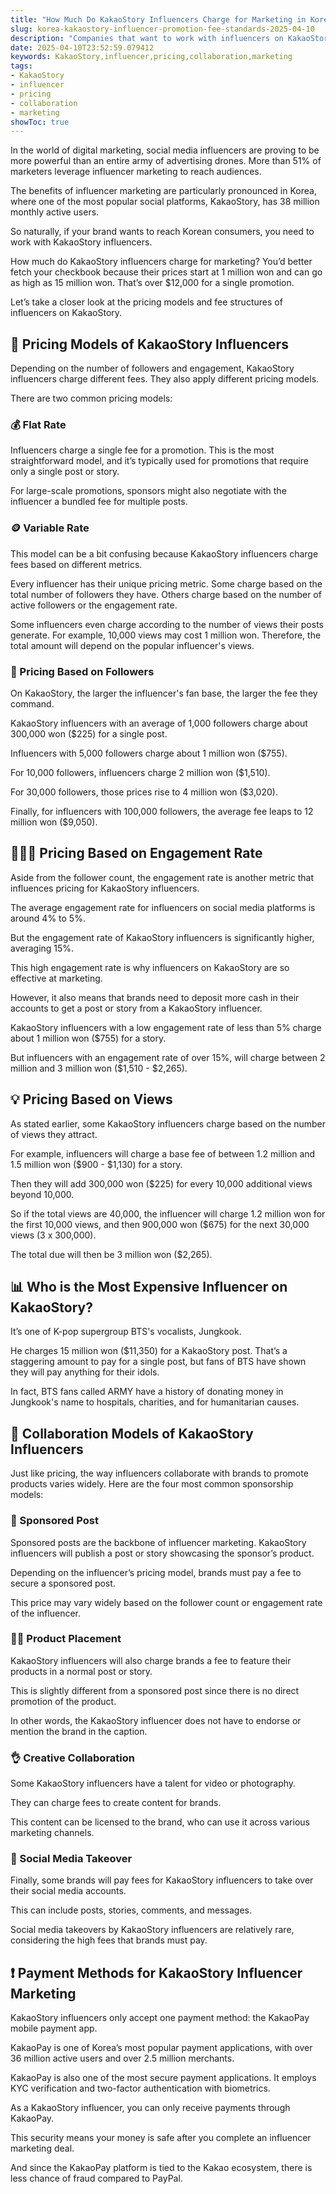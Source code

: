 ```yaml
---
title: "How Much Do KakaoStory Influencers Charge for Marketing in Korea?"
slug: korea-kakaostory-influencer-promotion-fee-standards-2025-04-10
description: "Companies that want to work with influencers on KakaoStory should be ready to write big checks. Here’s a look at the pricing models and fee structures."
date: 2025-04-10T23:52:59.079412
keywords: KakaoStory,influencer,pricing,collaboration,marketing
tags:
- KakaoStory
- influencer
- pricing
- collaboration
- marketing
showToc: true
---
```


In the world of digital marketing, social media influencers are proving to be more powerful than an entire army of advertising drones. More than 51% of marketers leverage influencer marketing to reach audiences.  

The benefits of influencer marketing are particularly pronounced in Korea, where one of the most popular social platforms, KakaoStory, has 38 million monthly active users.  

So naturally, if your brand wants to reach Korean consumers, you need to work with KakaoStory influencers. 

How much do KakaoStory influencers charge for marketing? You’d better fetch your checkbook because their prices start at 1 million won and can go as high as 15 million won. That’s over $12,000 for a single promotion.  

Let’s take a closer look at the pricing models and fee structures of influencers on KakaoStory.

## 💸 Pricing Models of KakaoStory Influencers 

Depending on the number of followers and engagement, KakaoStory influencers charge different fees. They also apply different pricing models.  

There are two common pricing models:  

### 💰 Flat Rate  

Influencers charge a single fee for a promotion. This is the most straightforward model, and it’s typically used for promotions that require only a single post or story.
  
For large-scale promotions, sponsors might also negotiate with the influencer a bundled fee for multiple posts.  

### 🪙 Variable Rate  

This model can be a bit confusing because KakaoStory influencers charge fees based on different metrics.  

Every influencer has their unique pricing metric. Some charge based on the total number of followers they have. Others charge based on the number of active followers or the engagement rate.  

Some influencers even charge according to the number of views their posts generate. For example, 10,000 views may cost 1 million won. Therefore, the total amount will depend on the popular influencer's views.  

### 📑 Pricing Based on Followers  

On KakaoStory, the larger the influencer's fan base, the larger the fee they command. 

KakaoStory influencers with an average of 1,000 followers charge about 300,000 won ($225) for a single post.   

Influencers with 5,000 followers charge about 1 million won ($755). 

For 10,000 followers, influencers charge 2 million won ($1,510). 

For 30,000 followers, those prices rise to 4 million won ($3,020). 

Finally, for influencers with 100,000 followers, the average fee leaps to 12 million won ($9,050).  

## 👩‍🤝‍👩 Pricing Based on Engagement Rate  

Aside from the follower count, the engagement rate is another metric that influences pricing for KakaoStory influencers. 

The average engagement rate for influencers on social media platforms is around 4% to 5%. 

But the engagement rate of KakaoStory influencers is significantly higher, averaging 15%.  

This high engagement rate is why influencers on KakaoStory are so effective at marketing.  

However, it also means that brands need to deposit more cash in their accounts to get a post or story from a KakaoStory influencer. 

KakaoStory influencers with a low engagement rate of less than 5% charge about 1 million won ($755) for a story. 

But influencers with an engagement rate of over 15%, will charge between 2 million and 3 million won ($1,510 - $2,265).  

## 💡 Pricing Based on Views  

As stated earlier, some KakaoStory influencers charge based on the number of views they attract.  

For example, influencers will charge a base fee of between 1.2 million and 1.5 million won ($900 - $1,130) for a story. 

Then they will add 300,000 won ($225) for every 10,000 additional views beyond 10,000. 

So if the total views are 40,000, the influencer will charge 1.2 million won for the first 10,000 views, and then 900,000 won ($675) for the next 30,000 views (3 x 300,000). 

The total due will then be 3 million won ($2,265).  

## 📊 Who is the Most Expensive Influencer on KakaoStory?  

It’s one of K-pop supergroup BTS's vocalists, Jungkook. 

He charges 15 million won ($11,350) for a KakaoStory post. That’s a staggering amount to pay for a single post, but fans of BTS have shown they will pay anything for their idols. 

In fact, BTS fans called ARMY have a history of donating money in Jungkook's name to hospitals, charities, and for humanitarian causes.  

## 🤝 Collaboration Models of KakaoStory Influencers  

Just like pricing, the way influencers collaborate with brands to promote products varies widely. Here are the four most common sponsorship models:  

### 📝 Sponsored Post  

Sponsored posts are the backbone of influencer marketing. KakaoStory influencers will publish a post or story showcasing the sponsor’s product.  

Depending on the influencer’s pricing model, brands must pay a fee to secure a sponsored post. 

This price may vary widely based on the follower count or engagement rate of the influencer.  

### 🚶‍♀️ Product Placement  

KakaoStory influencers will also charge brands a fee to feature their products in a normal post or story.  

This is slightly different from a sponsored post since there is no direct promotion of the product. 

In other words, the KakaoStory influencer does not have to endorse or mention the brand in the caption.  

### 👌 Creative Collaboration  

Some KakaoStory influencers have a talent for video or photography. 

They can charge fees to create content for brands. 

This content can be licensed to the brand, who can use it across various marketing channels.  

### 📢 Social Media Takeover  

Finally, some brands will pay fees for KakaoStory influencers to take over their social media accounts.  

This can include posts, stories, comments, and messages.  

Social media takeovers by KakaoStory influencers are relatively rare, considering the high fees that brands must pay.  

## ❗ Payment Methods for KakaoStory Influencer Marketing  

KakaoStory influencers only accept one payment method: the KakaoPay mobile payment app.  

KakaoPay is one of Korea’s most popular payment applications, with over 36 million active users and over 2.5 million merchants.  

KakaoPay is also one of the most secure payment applications. It employs KYC verification and two-factor authentication with biometrics.  

As a KakaoStory influencer, you can only receive payments through KakaoPay. 

This security means your money is safe after you complete an influencer marketing deal. 

And since the KakaoPay platform is tied to the Kakao ecosystem, there is less chance of fraud compared to PayPal.